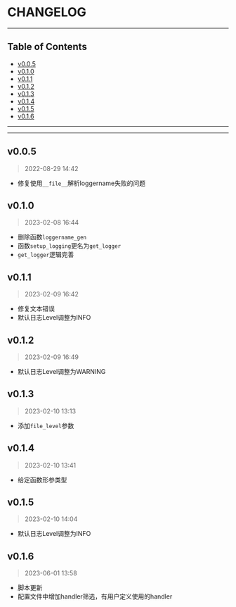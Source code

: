# CHANGELOG

<!-- File: CHANGELOG.md -->
<!-- Author: YJ -->
<!-- Email: yj1516268@outlook.com -->
<!-- Created Time: 2022-08-29 14:33:35 -->

---

## Table of Contents

<!-- vim-markdown-toc GFM -->

* [v0.0.5](#v005)
* [v0.1.0](#v010)
* [v0.1.1](#v011)
* [v0.1.2](#v012)
* [v0.1.3](#v013)
* [v0.1.4](#v014)
* [v0.1.5](#v015)
* [v0.1.6](#v016)

<!-- vim-markdown-toc -->

---

<!-- Object info -->

---

## v0.0.5

> 2022-08-29 14:42

- 修复使用`__file__`解析loggername失败的问题

## v0.1.0

> 2023-02-08 16:44

- 删除函数`loggername_gen`
- 函数`setup_logging`更名为`get_logger`
- `get_logger`逻辑完善

## v0.1.1

> 2023-02-09 16:42

- 修复文本错误
- 默认日志Level调整为INFO

## v0.1.2

> 2023-02-09 16:49

- 默认日志Level调整为WARNING

## v0.1.3

> 2023-02-10 13:13

- 添加`file_level`参数

## v0.1.4

> 2023-02-10 13:41

- 给定函数形参类型


## v0.1.5

> 2023-02-10 14:04

- 默认日志Level调整为INFO

## v0.1.6

> 2023-06-01 13:58

- 脚本更新
- 配置文件中增加handler筛选，有用户定义使用的handler
